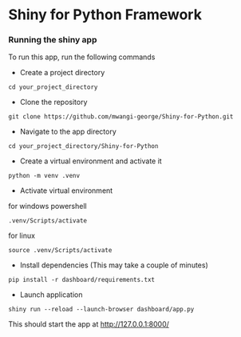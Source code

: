 # Shiny for Python Framework

### Running the shiny app

To run this app, run the following commands 

* Create a project directory 

```
cd your_project_directory
```

* Clone the repository

```
git clone https://github.com/mwangi-george/Shiny-for-Python.git
```

* Navigate to the app directory

```
cd your_project_directory/Shiny-for-Python
```

* Create a virtual environment and activate it

```
python -m venv .venv
```

* Activate virtual environment 

for windows powershell

```
.venv/Scripts/activate
```

for linux 

```
source .venv/Scripts/activate
```


* Install dependencies (This may take a couple of minutes)

```
pip install -r dashboard/requirements.txt
```

* Launch application 

```
shiny run --reload --launch-browser dashboard/app.py
```

This should start the app at http://127.0.0.1:8000/